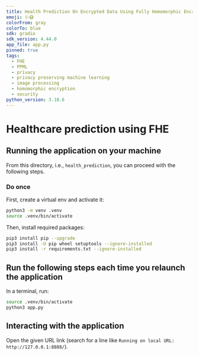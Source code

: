 ```yaml
---
title: Health Prediction On Encrypted Data Using Fully Homomorphic Encryption
emoji: 🩺😷
colorFrom: gray
colorTo: blue
sdk: gradio
sdk_version: 4.44.0
app_file: app.py
pinned: true
tags:
  - FHE
  - PPML
  - privacy
  - privacy preserving machine learning
  - image processing
  - homomorphic encryption
  - security
python_version: 3.10.6
---
```


# Healthcare prediction using FHE

## Running the application on your machine

From this directory, i.e., `health_prediction`, you can proceed with the following steps.

### Do once

First, create a virtual env and activate it:

<!--pytest-codeblocks:skip-->

```bash
python3 -m venv .venv
source .venv/bin/activate
```

Then, install required packages:

<!--pytest-codeblocks:skip-->

```bash
pip3 install pip --upgrade
pip3 install -U pip wheel setuptools --ignore-installed
pip3 install -r requirements.txt --ignore-installed
```

## Run the following steps each time you relaunch the application

In a terminal, run:

<!--pytest-codeblocks:skip-->

```bash
source .venv/bin/activate
python3 app.py
```

## Interacting with the application

Open the given URL link (search for a line like `Running on local URL:  http://127.0.0.1:8888/`).
